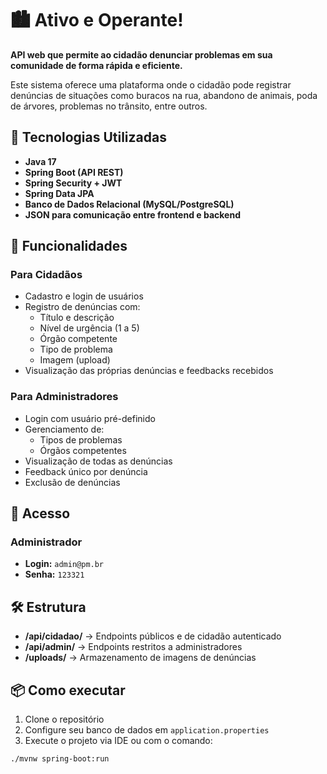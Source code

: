 # 🏙️ Ativo e Operante!

**API web que permite ao cidadão denunciar problemas em sua comunidade de forma rápida e eficiente.**

Este sistema oferece uma plataforma onde o cidadão pode registrar denúncias de situações como buracos na rua, abandono de animais, poda de árvores, problemas no trânsito, entre outros.

## 🚀 Tecnologias Utilizadas

- **Java 17**
- **Spring Boot (API REST)**
- **Spring Security + JWT**
- **Spring Data JPA**
- **Banco de Dados Relacional (MySQL/PostgreSQL)**
- **JSON para comunicação entre frontend e backend**

## 🔐 Funcionalidades

### Para Cidadãos
- Cadastro e login de usuários
- Registro de denúncias com:
  - Título e descrição
  - Nível de urgência (1 a 5)
  - Órgão competente
  - Tipo de problema
  - Imagem (upload)
- Visualização das próprias denúncias e feedbacks recebidos

### Para Administradores
- Login com usuário pré-definido
- Gerenciamento de:
  - Tipos de problemas
  - Órgãos competentes
- Visualização de todas as denúncias
- Feedback único por denúncia
- Exclusão de denúncias

## 🔐 Acesso

### Administrador
- **Login:** `admin@pm.br`
- **Senha:** `123321`

## 🛠️ Estrutura

- **/api/cidadao/** → Endpoints públicos e de cidadão autenticado
- **/api/admin/** → Endpoints restritos a administradores
- **/uploads/** → Armazenamento de imagens de denúncias

## 📦 Como executar

1. Clone o repositório
2. Configure seu banco de dados em `application.properties`
3. Execute o projeto via IDE ou com o comando:

```bash
./mvnw spring-boot:run
